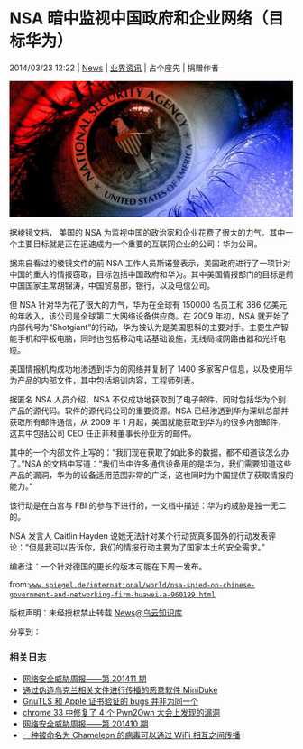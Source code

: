 # NSA 暗中监视中国政府和企业网络（目标华为）

2014/03/23 12:22 | [News](http://drops.wooyun.org/author/news "由 News 发布") | [业界资讯](http://drops.wooyun.org/category/news "查看 业界资讯 中的全部文章") | 占个座先 | 捐赠作者

![enter image description here](img/img1_u68_jpg.jpg)

据棱镜文档， 美国的 NSA 为监视中国的政治家和企业花费了很大的力气。其中一个主要目标就是正在迅速成为一个重要的互联网企业的公司：华为公司。

据来自看过的棱镜文件的前 NSA 工作人员斯诺登表示，美国政府进行了一项针对中国的重大的情报窃取，目标包括中国政府和华为。其中美国情报部门的目标是前中国国家主席胡锦涛，中国贸易部，银行，以及电信公司。

但 NSA 针对华为花了很大的力气，华为在全球有 150000 名员工和 386 亿美元的年收入，该公司是全球第二大网络设备供应商。在 2009 年初，NSA 就开始了内部代号为“Shotgiant”的行动，华为被认为是美国思科的主要对手。主要生产智能手机和平板电脑，同时也包括移动电话基础设施，无线局域网路由器和光纤电缆。

美国情报机构成功地渗透到华为的网络并复制了 1400 多家客户信息，以及使用华为产品的内部文件，其中包括培训内容，工程师列表。

据匿名 NSA 人员介绍，NSA 不仅成功地获取到了电子邮件，同时包括华为个别产品的源代码。软件的源代码公司的重要资源。NSA 已经渗透到华为深圳总部并获取所有邮件通信，从 2009 年 1 月起，美国就能获取到华为的很多内部邮件，这其中包括公司 CEO 任正非和董事长孙亚芳的邮件。

其中的一个内部文件上写的：“我们现在获取了如此多的数据，都不知道该怎么办了。”NSA 的文档中写道：“我们当中许多通信设备用的是华为，我们需要知道这些产品的漏洞，华为的设备适用范围非常的广泛，这也同时为中国提供了获取情报的能力。”

该行动是在白宫与 FBI 的参与下进行的，一文档中描述：华为的威胁是独一无二的。

NSA 发言人 Caitlin Hayden 说她无法针对某个行动货真多国外的行动发表评论：“但是我可以告诉你，我们的情报行动主要为了国家本土的安全需求。”

编者注：一个针对德国的更长的版本可能在下周一发布。

from:[`www.spiegel.de/international/world/nsa-spied-on-chinese-government-and-networking-firm-huawei-a-960199.html`](http://www.spiegel.de/international/world/nsa-spied-on-chinese-government-and-networking-firm-huawei-a-960199.html)

版权声明：未经授权禁止转载 [News](http://drops.wooyun.org/author/news "由 News 发布")@[乌云知识库](http://drops.wooyun.org)

分享到：

### 相关日志

*   [网络安全威胁周报——第 201411 期](http://drops.wooyun.org/news/1195)
*   [通过伪造乌克兰相关文件进行传播的恶意软件 MiniDuke](http://drops.wooyun.org/news/1373)
*   [GnuTLS 和 Apple 证书验证的 bugs 并非为同一个](http://drops.wooyun.org/news/1021)
*   [chrome 33 中修复了 4 个 Pwn2Own 大会上发现的漏洞](http://drops.wooyun.org/news/1205)
*   [网络安全威胁周报——第 201410 期](http://drops.wooyun.org/news/1034)
*   [一种被命名为 Chameleon 的病毒可以通过 WiFi 相互之间传播](http://drops.wooyun.org/news/976)